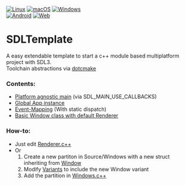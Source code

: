 [![Linux](https://github.com/Diyou/SDLTemplate/actions/workflows/linux.yml/badge.svg)](https://github.com/Diyou/SDLTemplate/actions/workflows/linux.yml)
[![macOS](https://github.com/Diyou/SDLTemplate/actions/workflows/macos.yml/badge.svg)](https://github.com/Diyou/SDLTemplate/actions/workflows/macos.yml)
[![Windows](https://github.com/Diyou/SDLTemplate/actions/workflows/windows.yml/badge.svg)](https://github.com/Diyou/SDLTemplate/actions/workflows/windows.yml)<br>
[![Android](https://github.com/Diyou/SDLTemplate/actions/workflows/android.yml/badge.svg)](https://github.com/Diyou/SDLTemplate/actions/workflows/android.yml)
[![Web](https://github.com/Diyou/SDLTemplate/actions/workflows/emscripten.yml/badge.svg)](https://github.com/Diyou/SDLTemplate/actions/workflows/emscripten.yml)

# SDLTemplate

A easy extendable template to start a c++ module based multiplatform project with SDL3.<br>
Toolchain abstractions via [dotcmake](https://github.com/Diyou/.cmake)

### Contents:

- [Platform agnostic main](Source/main.cpp) (via SDL_MAIN_USE_CALLBACKS)
- [Global App instance](Source/App.State.c++)
- [Event-Mapping](Source/Events.c++) (With static dispatch)
- [Basic Window class with default Renderer](Source/Windows/Renderer.c++)

### How-to:

 - Just edit [Renderer.c++](Source/Windows/Renderer.c++)
 - Or
    1. Create a new partiton in Source/Windows with a new struct     inheriting from [Window](Source/Windows/Window.c++)
    2. Modify [Variants](Source/Variants.c++) to include the new Window variant
    3. Add the partition in [Windows.c++](Source/Windows.c++)
